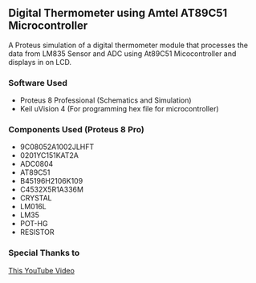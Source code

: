## Digital Thermometer using Amtel AT89C51 Microcontroller
A Proteus simulation of a digital thermometer module that processes the data from LM835 Sensor and ADC using At89C51 Micocontroller and displays in on LCD.

### Software Used
 - Proteus 8 Professional (Schematics and Simulation)
 - Keil uVision 4 (For programming hex file for microcontroller)


### Components Used (Proteus 8 Pro)
 - 9C08052A1002JLHFT
 - 0201YC151KAT2A
 - ADC0804
 - AT89C51
 - B45196H2106K109
 - C4532X5R1A336M
 - CRYSTAL
 - LM016L
 - LM35
 - POT-HG
 - RESISTOR


### Special Thanks to 
 [This YouTube Video](https://www.youtube.com/watch?v=DHVzvii40GQ)
